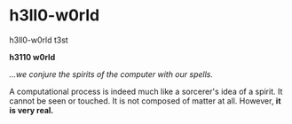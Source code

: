 # h3ll0-w0rld
h3ll0-w0rld t3st

**h3110 w0rld**

*...we conjure the spirits of the computer with our spells.*

A computational process is indeed much like a sorcerer's idea of a spirit. It cannot be seen or touched. It is not composed of matter at all. However, **it is very real.**


